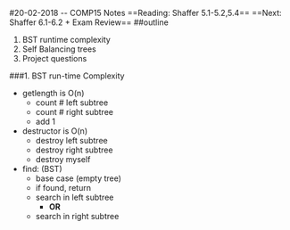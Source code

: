#20-02-2018 -- COMP15 Notes
==Reading: Shaffer 5.1-5.2,5.4==
==Next: Shaffer 6.1-6.2 + Exam Review==
##outline
1. BST runtime complexity
2. Self Balancing trees
3. Project questions

###1. BST run-time Complexity
- getlength is O(n)
	- count # left subtree
	- count # right subtree
	- add 1
- destructor is O(n)
	- destroy left subtree
	- destroy right subtree
	- destroy myself
- find: (BST)
	- base case (empty tree)
	- if found, return
	- search in left subtree
		- **OR**
	- search in right subtree